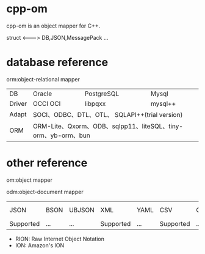 # cpp-om
 cpp-om is an object mapper for C++.
 
 struct   <--->   DB,JSON,MessagePack ...
# database reference

orm:object-relational mapper

<table>
   <tr>
      <td>DB</td>
      <td>Oracle</td>
      <td>PostgreSQL</td>
      <td>Mysql</td>
   </tr>
   <tr>
      <td>Driver</td>
      <td>OCCI OCI</td>
      <td>libpqxx</td>
      <td>mysql++</td>
   </tr>
   <tr>
      <td>Adapt</td>
      <td colspan="3"> SOCI、ODBC、DTL、OTL、 SQLAPI++(trial version) </td>
   </tr>
      <tr>
      <td>ORM</td>
      <td colspan="3"> ORM-Lite、Qxorm、ODB、sqlpp11、liteSQL、tiny-orm、yb-orm、bun </td>
   </tr>
</table>


# other reference
om:object mapper

odm:object-document mapper

<table>
   <tr>
      <td>JSON</td>
      <td>BSON</td>
      <td>UBJSON</td>
      <td>XML</td>
      <td>YAML</td>
      <td>CSV</td>
      <td>CBOR</td>
      <td>RION</td>
      <td>ION</td>    
      <td>MessagePack</td>
      <td>Protocol Buffers</td>
      <td>Cap'n Proto</td>
      <td>FlexBuffers(FlatBuffers) </td>
      <td>DIMBIN</td>
      <td>Avro</td>
      <td>Thrift</td>
      <td>SBE</td>
      <td>ASN.1</td>
   </tr>
   <tr>
      <td>Supported</td>
      <td>...</td>
      <td>...</td>
      <td>Supported</td>
      <td>...</td>
      <td>Supported</td>
      <td>...</td>
      <td>...</td>
      <td>...</td>
      <td>Supported</td>
      <td>...</td>
      <td>...</td>
      <td>...</td>
      <td>...</td>
      <td>...</td>
      <td>...</td>
      <td>...</td>
      <td>...</td>
   </tr>
</table>

- RION: Raw Internet Object Notation
- ION: Amazon's ION
